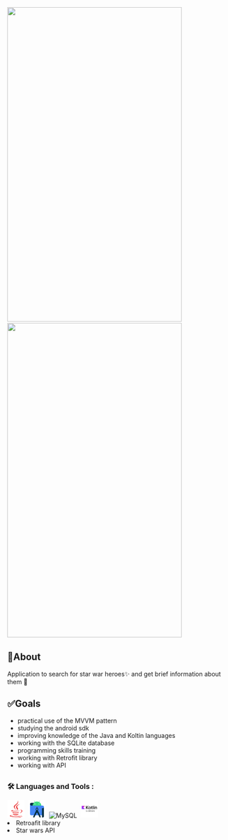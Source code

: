 <div>
  <img src="https://github.com/user-attachments/assets/737e5b55-02a3-498c-aa06-4c9801fad332" width="400" height="720"/>&nbsp;
  <img src="https://github.com/user-attachments/assets/c0c47f05-68bf-4fec-a1ed-abe806d21fa3" width="400" height="720"/>&nbsp;
</div>


## :triangular_flag_on_post:About
Application to search for star war heroes✨ and get brief information about them 📡 
## :white_check_mark:Goals
<ul>
<li>practical use of the MVVM pattern</li>
<li>studying the android sdk</li>
<li>improving knowledge of the Java and Koltin languages</li>
<li>working with the SQLite database</li>
<li>programming skills training</li>
<li>working with Retrofit library</li>
<li>working with API</li>
</ul>

##
### :hammer_and_wrench: Languages and Tools :
<div>
<img src="https://github.com/devicons/devicon/blob/master/icons/java/java-plain.svg" title="Java" alt="Java" width="40" height="40"/>&nbsp;
<img src="https://github.com/devicons/devicon/blob/master/icons/androidstudio/androidstudio-original.svg" title="AndroidStudio" alt="AndroidStudio" width="40"
<img src="https://github.com/simple-icons/simple-icons/blob/develop/icons/sqlite.svg" title="SQLite" alt="MySQL" width="40" height="40"/>&nbsp;
<img src="https://github.com/simple-icons/simple-icons/blob/develop/icons/sqlite.svg" title="SQLite" alt="MySQL" width="40" height="40"/>&nbsp;
<img src="https://github.com/devicons/devicon/blob/master/icons/kotlin/kotlin-original-wordmark.svg" title="Kotlin" alt="Kotlin" width="40" height="40"/>&nbsp;
</div>
<li>Retroafit library</li>
<li>Star wars API</li>
